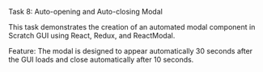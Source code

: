Task 8: Auto-opening and Auto-closing Modal

This task demonstrates the creation of an automated modal component in Scratch GUI using React, Redux, and ReactModal.

Feature:
The modal is designed to appear automatically 30 seconds after the GUI loads and close automatically after 10 seconds.
